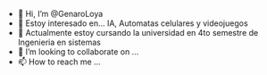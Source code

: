 - 👋 Hi, I’m @GenaroLoya
- 👀 Estoy interesado en... IA, Automatas celulares y videojuegos
- 🌱 Actualmente estoy cursando la universidad en 4to semestre de Ingenieria en sistemas
- 💞️ I’m looking to collaborate on ...
- 📫 How to reach me ...

<!---
GenaroLoya/GenaroLoya is a ✨ special ✨ repository because its `README.md` (this file) appears on your GitHub profile.
You can click the Preview link to take a look at your changes.
--->
